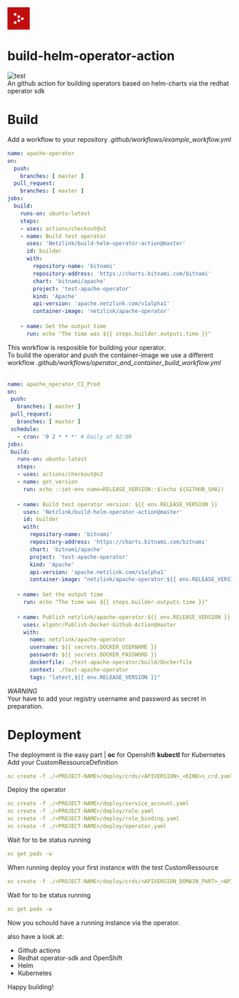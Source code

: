 <img src="./assets/netzlink_logo.png" alt="netzlink logo" height="50px" />

# build-helm-operator-action
![test](https://github.com/Netzlink/build-helm-operator-action/workflows/test/badge.svg?branch=master)   
An github action for building operators based on helm-charts via the redhat operator sdk

# Build
Add a workflow to your repository
_.github/workflows/example_workflow.yml_
```yaml
name: apache-operator
on:
  push:
    branches: [ master ]
  pull_request:
    branches: [ master ]
jobs:
  build:
    runs-on: ubuntu-latest
    steps:
    - uses: actions/checkout@v2
    - name: Build test operator
      uses: 'Netzlink/build-helm-operator-action@master'
      id: builder
      with:
        repository-name: 'bitnami'
        repository-address: 'https://charts.bitnami.com/bitnami'
        chart: 'bitnami/apache'
        project: 'test-apache-operator'
        kind: 'Apache'
        api-version: 'apache.netzlink.com/v1alpha1'
        container-image: 'netzlink/apache-operator'

    - name: Get the output time
      run: echo "The time was ${{ steps.builder.outputs.time }}"
```
This workflow is resposible for building your operator.  
To build the operator and push the container-image we use a different workflow
 _.github/workflows/operator_and_container_build_workflow.yml_  
 ```yaml

name: apache_operator_CI_Prod
on:
  push:
    branches: [ master ]
  pull_request:
    branches: [ master ]
  schedule:
    - cron: '0 2 * * *' # Daily at 02:00
jobs:
  build:
    runs-on: ubuntu-latest
    steps:
    - uses: actions/checkout@v2
    - name: get_version
      run: echo ::set-env name=RELEASE_VERSION::$(echo ${GITHUB_SHA})

    - name: Build test operator version: ${{ env.RELEASE_VERSION }}
      uses: 'Netzlink/build-helm-operator-action@master'
      id: builder
      with:
        repository-name: 'bitnami'
        repository-address: 'https://charts.bitnami.com/bitnami'
        chart: 'bitnami/apache'
        project: 'test-apache-operator'
        kind: 'Apache'
        api-version: 'apache.netzlink.com/v1alpha1'
        container-image: "netzlink/apache-operator:${{ env.RELEASE_VERSION }}"
        
    - name: Get the output time
      run: echo "The time was ${{ steps.builder.outputs.time }}"

    - name: Publish netzlink/apache-operator:${{ env.RELEASE_VERSION }}
      uses: elgohr/Publish-Docker-Github-Action@master
      with:
        name: netzlink/apache-operator
        username: ${{ secrets.DOCKER_USERNAME }}
        password: ${{ secrets.DOCKER_PASSWORD }}
        dockerfile: ./test-apache-operator/build/Dockerfile
        context: ./test-apache-operator
        tags: "latest,${{ env.RELEASE_VERSION }}"
 ```
 *WARNING*  
 Your have to add your registry username and password as secret in preparation.

 # Deployment
 The deployment is the easy part | __oc__ for Openshift __kubectl__ for Kubernetes  
 Add your CustomRessourceDefinition  
 ```yaml
 oc create -f ./<PROJECT-NAME>/deploy/crds/<APIVERSION>_<KIND>s_crd.yaml
 ```
 Deploy the operator
 ```yaml
 oc create -f ./<PROJECT-NAME>/deploy/service_account.yaml
 oc create -f ./<PROJECT-NAME>/deploy/role.yaml
 oc create -f ./<PROJECT-NAME>/deploy/role_binding.yaml
 oc create -f ./<PROJECT-NAME>/deploy/operator.yaml
```
Wait for to be status running
```yaml
oc get pods -w
```
When running deploy your first instance with the test CustomRessource
```yaml
oc create -f ./<PROJECT-NAME>/deploy/crds/<APIVERSION_DOMAIN_PART>_<APIVERSION_VERSION_PART>_<KIND>_cr.yaml
```
Wait for to be status running
```yaml
oc get pods -w
```
Now you schould have a running instance via the operator.   

also have a look at:
 * Github actions
 * Redhat operator-sdk and OpenShift
 * Helm
 * Kubernetes

 Happy building!
